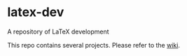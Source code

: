 # latex-dev

A repository of LaTeX development

This repo contains several projects. Please refer to the [wiki](https://github.com/awmottaz/latex-dev/wiki).

